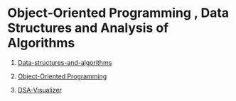 # Object-Oriented Programming , Data Structures and Analysis of Algorithms

1. [Data-structures-and-algorithms](https://github.com/shivam6862/Data-structures-and-algorithms)

2. [Object-Oriented Programming](https://github.com/shivam6862/Data-structures-and-algorithms/tree/master/Object-Oriented-Programming)

3. [DSA-Visualizer](https://github.com/shivam6862/DSA-Visualizer)
